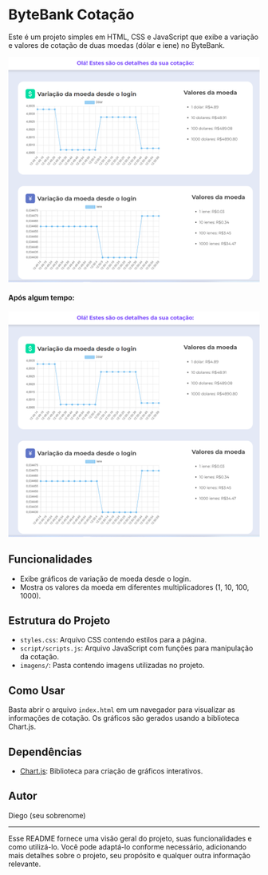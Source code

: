 # ByteBank Cotação

Este é um projeto simples em HTML, CSS e JavaScript que exibe a variação e valores de cotação de duas moedas (dólar e iene) no ByteBank.

<div align="center">
  <img src="img/proj2.png" alt="Imagem do Projeto">
</div>

#### Após algum tempo:

<div align="center">
  <img src="img/proj2.png" alt="Imagem do Projeto">
</div>

## Funcionalidades

- Exibe gráficos de variação de moeda desde o login.
- Mostra os valores da moeda em diferentes multiplicadores (1, 10, 100, 1000).

## Estrutura do Projeto

- `styles.css`: Arquivo CSS contendo estilos para a página.
- `script/scripts.js`: Arquivo JavaScript com funções para manipulação da cotação.
- `imagens/`: Pasta contendo imagens utilizadas no projeto.

## Como Usar

Basta abrir o arquivo `index.html` em um navegador para visualizar as informações de cotação. Os gráficos são gerados usando a biblioteca Chart.js.

## Dependências

- [Chart.js](https://www.chartjs.org/): Biblioteca para criação de gráficos interativos.

## Autor

Diego (seu sobrenome)

---

Esse README fornece uma visão geral do projeto, suas funcionalidades e como utilizá-lo. Você pode adaptá-lo conforme necessário, adicionando mais detalhes sobre o projeto, seu propósito e qualquer outra informação relevante.
